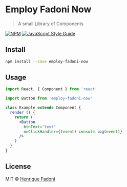 # Employ Fadoni Now

> A small Library of Components

[![NPM](https://img.shields.io/npm/v/realdigital.svg)](https://www.npmjs.com/package/realdigital) [![JavaScript Style Guide](https://img.shields.io/badge/code_style-standard-brightgreen.svg)](https://standardjs.com)

## Install

```bash
npm install --save employ-fadoni-now
```

## Usage

```jsx
import React, { Component } from 'react'

import Button from 'employ-fadoni-now'

class Example extends Component {
  render () {
    return (
      <Button 
        btnText="text"
        onClickHandler={(event) console.log(event)}
      />
    )
  }
}
```

## License

MIT © [Henrique Fadoni](https://github.com/HenriqueFadoni)
